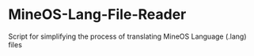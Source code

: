 # MineOS-Lang-File-Reader
Script for simplifying the process of translating MineOS Language (.lang) files
